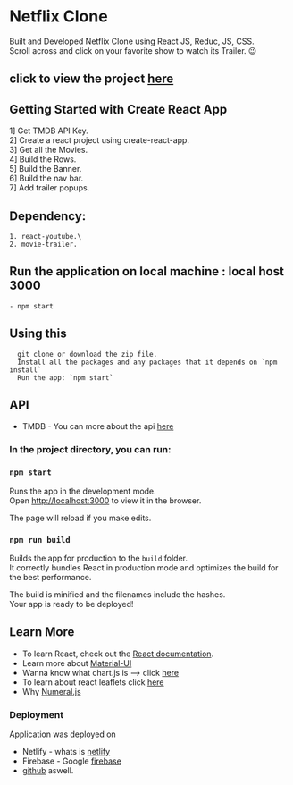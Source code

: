 # Netflix Clone

Built and Developed Netflix Clone using React JS, Reduc, JS, CSS.\
Scroll across and click on your favorite show to watch its Trailer. 😉

## click to view the project [here](https://rathod-shubham.github.io/Netflix-Clone/)


## Getting Started with Create React App

1] Get TMDB API Key.\
2] Create a react project using create-react-app.\
3] Get all the Movies.\
4] Build the Rows.\
5] Build the Banner.\
6] Build the nav bar.\
7] Add trailer popups.

## Dependency:
    1. react-youtube.\
    2. movie-trailer.

## Run the application on local machine : local host 3000

    - npm start

## Using this

      git clone or download the zip file.
      Install all the packages and any packages that it depends on `npm install`
      Run the app: `npm start`

## API

- TMDB - You can more about the api [here](https://www.google.com/search?q=tmdb&oq=TMDB&aqs=chrome.0.69i59j69i61l3.2803j0j1&sourceid=chrome&ie=UTF-8)

### In the project directory, you can run:

### `npm start`

Runs the app in the development mode.\
Open [http://localhost:3000](http://localhost:3000) to view it in the browser.

The page will reload if you make edits.

### `npm run build`

Builds the app for production to the `build` folder.\
It correctly bundles React in production mode and optimizes the build for the best performance.

The build is minified and the filenames include the hashes.\
Your app is ready to be deployed!

## Learn More

- To learn React, check out the [React documentation](https://reactjs.org/).
- Learn more about [Material-UI](https://material-ui.com/getting-started/installation/)
- Wanna know what chart.js is --> click [here](https://www.chartjs.org/docs/latest/)
- To learn about react leaflets click [here](https://react-leaflet.js.org/docs/start-installation)
- Why [Numeral.js](http://numeraljs.com)

### Deployment

Application was deployed on

- Netlify - whats is [netlify](https://www.netlify.com)
- Firebase - Google [firebase](https://firebase.google.com)
- [github](https://rathod-shubham.github.io/CovidTracker/) aswell.
